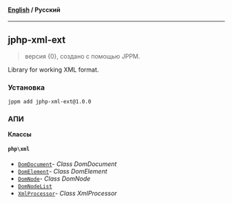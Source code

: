 #### [English](README.md) / **Русский**

---

## jphp-xml-ext
> версия {0}, создано с помощью JPPM.

Library for working XML format.

### Установка
```
jppm add jphp-xml-ext@1.0.0
```

### АПИ
**Классы**

#### `php\xml`

- [`DomDocument`](https://github.com/jphp-compiler/jphp/blob/master/exts/jphp-xml-ext/api-docs/classes/php/xml/DomDocument.ru.md)- _Class DomDocument_
- [`DomElement`](https://github.com/jphp-compiler/jphp/blob/master/exts/jphp-xml-ext/api-docs/classes/php/xml/DomElement.ru.md)- _Class DomElement_
- [`DomNode`](https://github.com/jphp-compiler/jphp/blob/master/exts/jphp-xml-ext/api-docs/classes/php/xml/DomNode.ru.md)- _Class DomNode_
- [`DomNodeList`](https://github.com/jphp-compiler/jphp/blob/master/exts/jphp-xml-ext/api-docs/classes/php/xml/DomNodeList.ru.md)
- [`XmlProcessor`](https://github.com/jphp-compiler/jphp/blob/master/exts/jphp-xml-ext/api-docs/classes/php/xml/XmlProcessor.ru.md)- _Class XmlProcessor_
